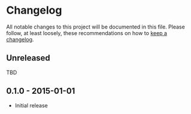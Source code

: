 # Changelog

All notable changes to this project will be documented in this file. Please follow, at least loosely, these
recommendations on how to [keep a changelog](http://keepachangelog.com/).


## Unreleased

TBD

## 0.1.0 - 2015-01-01

- Initial release
